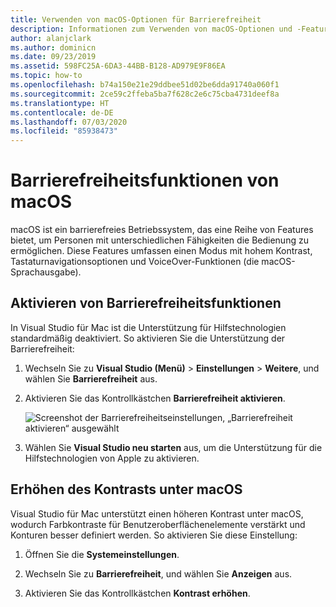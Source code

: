 ```yaml
---
title: Verwenden von macOS-Optionen für Barrierefreiheit
description: Informationen zum Verwenden von macOS-Optionen und -Features für die Barrierefreiheit, z. B. hoher Kontrast, Tastaturnavigation und VoiceOver
author: alanjclark
ms.author: dominicn
ms.date: 09/23/2019
ms.assetid: 598FC25A-6DA3-44BB-B128-AD979E9F86EA
ms.topic: how-to
ms.openlocfilehash: b74a150e21e29ddbee51d02be6dda91740a060f1
ms.sourcegitcommit: 2ce59c2ffeba5ba7f628c2e6c75cba4731deef8a
ms.translationtype: HT
ms.contentlocale: de-DE
ms.lasthandoff: 07/03/2020
ms.locfileid: "85938473"
---
```

# <a name="accessibility-features-of-macos"></a>Barrierefreiheitsfunktionen von macOS

macOS ist ein barrierefreies Betriebssystem, das eine Reihe von Features bietet, um Personen mit unterschiedlichen Fähigkeiten die Bedienung zu ermöglichen. Diese Features umfassen einen Modus mit hohem Kontrast, Tastaturnavigationsoptionen und VoiceOver-Funktionen (die macOS-Sprachausgabe).

## <a name="enable-accessibility-features"></a>Aktivieren von Barrierefreiheitsfunktionen

In Visual Studio für Mac ist die Unterstützung für Hilfstechnologien standardmäßig deaktiviert. So aktivieren Sie die Unterstützung der Barrierefreiheit:

1. Wechseln Sie zu **Visual Studio (Menü)**  > **Einstellungen** > **Weitere**, und wählen Sie **Barrierefreiheit** aus.

1. Aktivieren Sie das Kontrollkästchen **Barrierefreiheit aktivieren**.

   ![Screenshot der Barrierefreiheitseinstellungen, „Barrierefreiheit aktivieren“ ausgewählt](media/accessibility-preferences.png)

1. Wählen Sie **Visual Studio neu starten** aus, um die Unterstützung für die Hilfstechnologien von Apple zu aktivieren.

## <a name="increase-the-contrast-in-macos"></a>Erhöhen des Kontrasts unter macOS

Visual Studio für Mac unterstützt einen höheren Kontrast unter macOS, wodurch Farbkontraste für Benutzeroberflächenelemente verstärkt und Konturen besser definiert werden. So aktivieren Sie diese Einstellung:

1. Öffnen Sie die **Systemeinstellungen**.

1. Wechseln Sie zu **Barrierefreiheit**, und wählen Sie **Anzeigen** aus.

1. Aktivieren Sie das Kontrollkästchen **Kontrast erhöhen**.